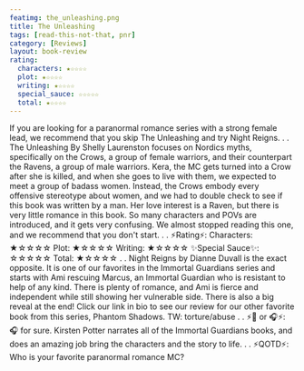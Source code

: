 ```yaml
---
featimg: the_unleashing.png
title: The Unleashing
tags: [read-this-not-that, pnr]
category: [Reviews]
layout: book-review
rating:
  characters: ★☆☆☆☆⁠
  plot: ★☆☆☆☆⁠
  writing: ★☆☆☆☆⁠
  special_sauce: ☆☆☆☆☆⁠
  total: ★☆☆☆☆⁠
---
```


⁠If you are looking for a paranormal romance series with a strong female lead, we recommend that you skip The Unleashing and try Night Reigns.⁠
.⁠
.⁠
The Unleashing By Shelly Laurenston focuses on Nordics myths, specifically on the Crows, a group of female warriors, and their counterpart the Ravens, a group of male warriors. Kera, the MC gets turned into a Crow after she is killed, and when she goes to live with them, we expected to meet a group of badass women. Instead, the Crows embody every offensive stereotype about women, and we had to double check to see if this book was written by a man. Her love interest is a Raven, but there is very little romance in this book. So many characters and POVs are introduced, and it gets very confusing. We almost stopped reading this one, and we recommend that you don't start.⁠
.⁠
.⁠
 ⚡Rating⚡:⁠
⁠
⁠Characters: ★☆☆☆☆⁠
Plot: ★☆☆☆☆⁠
Writing: ★☆☆☆☆⁠
✨Special Sauce✨: ☆☆☆☆☆⁠
Total: ★☆☆☆☆⁠
.⁠
.⁠
Night Reigns by Dianne Duvall is the exact opposite. It is one of our favorites in the Immortal Guardians series and starts with Ami rescuing Marcus, an Immortal Guardian who is resistant to help of any kind. There is plenty of romance, and Ami is fierce and independent while still showing her vulnerable side.⁠ There is also a big reveal at the end! Click our link in bio to see our review for our other favorite book from this series, Phantom Shadows.
TW: torture/abuse⁠
.⁠
.⁠
⚡📖 or 🎧⚡: ⁠
⁠
🎧 for sure. Kirsten Potter narrates all of the Immortal Guardians books, and does an amazing job bring the characters and the story to life.⁠
.⁠
.⁠
⚡QOTD⚡: ⁠
⁠
Who is your favorite paranormal romance MC?
